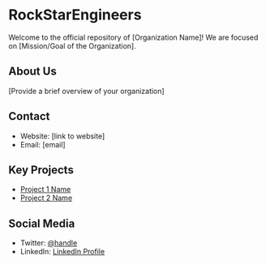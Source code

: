 # RockStarEngineers
Welcome to the official repository of [Organization Name]! We are focused on [Mission/Goal of the Organization].

## About Us
[Provide a brief overview of your organization]

## Contact
- Website: [link to website]
- Email: [email]

## Key Projects
- [Project 1 Name](link)
- [Project 2 Name](link)

## Social Media
- Twitter: [@handle](https://twitter.com/)
- LinkedIn: [LinkedIn Profile](https://www.linkedin.com/)

